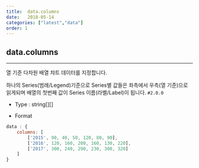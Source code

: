 ```yaml
---
title:  data.columns
date:   2018-05-14
categories: ["latest","data"]
order: 1
---
```


## data.columns
---

열 기준 다차원 배열 챠트 데이터를 지정합니다.

하나의 Series(범례/Legend)기준으로 Series별 값들은 좌측에서 우측(열 기준)으로 읽게되며 배열의 첫번째 값이 Series 이름(라벨/Label)이 됩니다.
`#2.0.0`

* Type : string[][]

* Format
```javascript
data : {
	columns: [
		['2015', 90, 40, 50, 120, 80, 90],
		['2016', 120, 160, 200, 160, 130, 220],
		['2017', 300, 240, 290, 230, 300, 320]
	]
}
```
